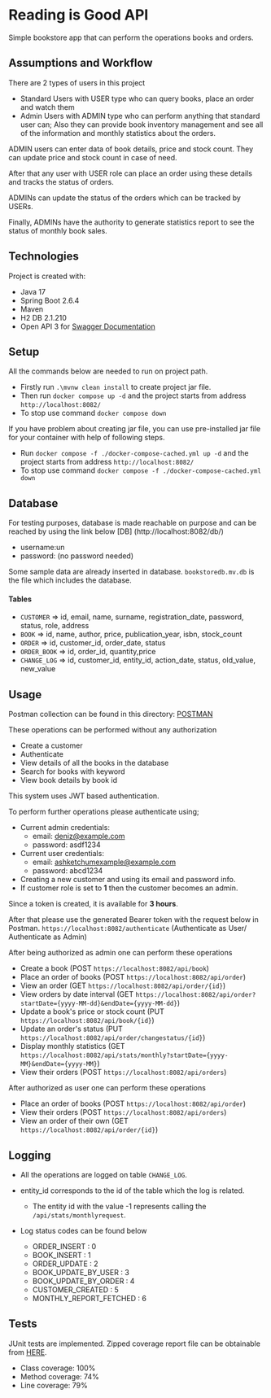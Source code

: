 # Reading is Good API

Simple bookstore app that can perform the operations books and orders.

## Assumptions and Workflow

There are 2 types of users in this project
* Standard Users with USER type who can query books, place an order and watch them
* Admin Users with ADMIN type who can perform anything that standard user can; Also they can provide book inventory management and see all of the information and monthly statistics about the orders.

ADMIN users can enter data of book details, price and stock count. They can update price and stock count in case of need.

After that any user with USER role can place an order using these details and tracks the status of orders.

ADMINs can update the status of the orders which can be tracked by USERs.

Finally, ADMINs have the authority to generate statistics report to see the status of monthly book sales.



## Technologies
Project is created with:
* Java 17
* Spring Boot 2.6.4
* Maven
* H2 DB 2.1.210
* Open API 3 for [Swagger Documentation]

[Swagger Documentation]: http://localhost:8082/swagger-ui/index.html
## Setup
All the commands below are needed to run on project path.
* Firstly run `.\mvnw clean install` to create project jar file.
* Then run `docker compose up -d` and the project starts from address `http://localhost:8082/`
* To stop use command `docker compose down`

If you have problem about creating jar file, you can use pre-installed jar file for your container with help of following steps.
* Run `docker compose -f ./docker-compose-cached.yml up -d` and the project starts from address `http://localhost:8082/`
* To stop use command `docker compose -f ./docker-compose-cached.yml  down`

## Database
For testing purposes, database is made reachable on purpose and can be reached
by using the link below
[DB] (http://localhost:8082/db/)
* username:un
* password: (no password needed)

Some sample data are already inserted in database.
`bookstoredb.mv.db` is the file which includes the database.

#### Tables 
* `CUSTOMER` => id, email, name, surname, registration_date, password, status, role, address
* `BOOK` => id, name, author, price, publication_year, isbn, stock_count
* `ORDER` => id, customer_id, order_date, status
* `ORDER_BOOK` => id, order_id, quantity,price
* `CHANGE_LOG` => id, customer_id, entity_id, action_date, status, old_value, new_value

## Usage
Postman collection can be found in this directory:
[POSTMAN]

[POSTMAN]: https://github.com/denizei/readingisgood/blob/main/readingisgood_postman_collection.json

These operations can be performed without any authorization
* Create a customer
* Authenticate
* View details of all the books in the database
* Search for books with keyword
* View book details by book id

This system uses JWT based authentication.

To perform further operations please authenticate using;
* Current admin credentials:
  * email: deniz@example.com
  * password: asdf1234
* Current user credentials:
  * email: ashketchumexample@example.com
  * password: abcd1234
* Creating a new customer and using its email and password info.
* If customer role is set to **1** then the customer becomes an admin.

Since a token is created, it is available for **3 hours**. 

After that please use the generated Bearer token with the request below in Postman.
`https://localhost:8082/authenticate` (Authenticate as User/ Authenticate as Admin)

After being authorized as admin one can perform these operations
* Create a book  (POST `https://localhost:8082/api/book`)
* Place an order of books (POST `https://localhost:8082/api/order`)
* View an order (GET `https://localhost:8082/api/order/{id}`)
* View orders by date interval (GET `https://localhost:8082/api/order?startDate={yyyy-MM-dd}&endDate={yyyy-MM-dd}`)
* Update a book's price or stock count (PUT `https://localhost:8082/api/book/{id}`)
* Update an order's status (PUT `https://localhost:8082/api/order/changestatus/{id}`)
* Display monthly statistics (GET `https://localhost:8082/api/stats/monthly?startDate={yyyy-MM}&endDate={yyyy-MM}`)
* View their orders  (POST `https://localhost:8082/api/orders`)


After authorized as user one can perform these operations
* Place an order of books (POST `https://localhost:8082/api/order`)
* View their orders  (POST `https://localhost:8082/api/orders`)
* View an order of their own (GET `https://localhost:8082/api/order/{id}`)

## Logging

* All  the operations are logged on table `CHANGE_LOG`.
* entity_id corresponds to the id of the table which the log is related.
  * The entity id with the value -1 represents calling the `/api/stats/monthlyrequest`.

* Log status codes can be found below
  * ORDER_INSERT : 0
  * BOOK_INSERT : 1
  * ORDER_UPDATE : 2
  * BOOK_UPDATE_BY_USER : 3
  * BOOK_UPDATE_BY_ORDER : 4
  * CUSTOMER_CREATED : 5
  * MONTHLY_REPORT_FETCHED : 6

## Tests
JUnit tests are implemented. Zipped coverage report file can be obtainable from [HERE].

[HERE]: https://github.com/denizei/readingisgood/tree/main/src/test/docs/coveragereport.zip
* Class coverage: 100%
* Method coverage: 74%
* Line coverage: 79%
